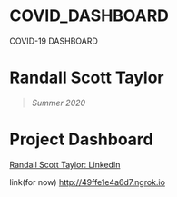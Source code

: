 # COVID_DASHBOARD
COVID-19 DASHBOARD 

# Randall Scott Taylor 
>  *Summer 2020*
# Project Dashboard 


[Randall Scott Taylor: LinkedIn](https://www.linkedin.com/in/randall-taylor-ab1794163/)

link(for now) http://49ffe1e4a6d7.ngrok.io

